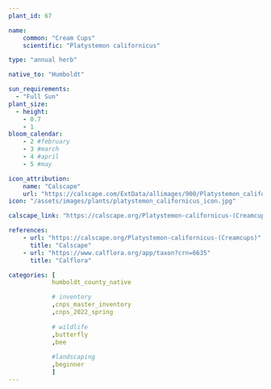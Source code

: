 ```yaml
---
plant_id: 67

name: 
    common: "Cream Cups"  
    scientific: "Platystemon californicus" 

type: "annual herb"

native_to: "Humboldt"

sun_requirements:
  - "Full Sun"
plant_size:
  - height: 
    - 0.7
    - 1
bloom_calendar: 
    - 2 #february
    - 3 #march
    - 4 #april
    - 5 #may

icon_attribution: 
    name: "Calscape"
    url: "https://calscape.com/ExtData/allimages/900/Platystemon_californicus_900_67.jpg" 
icon: "/assets/images/plants/platystemon_californicus_icon.jpg"

calscape_link: "https://calscape.org/Platystemon-californicus-(Creamcups)"

references:
    - url: "https://calscape.org/Platystemon-californicus-(Creamcups)"
      title: "Calscape"
    - url: "https://www.calflora.org/app/taxon?crn=6635"
      title: "Calflora"

categories: [ 
            humboldt_county_native

            # inventory
            ,cnps_master_inventory
            ,cnps_2022_spring
                
            # wildlife
            ,butterfly
            ,bee
                
            #landscaping
            ,beginner
            ]
---
```


